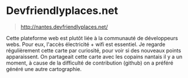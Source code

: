 # Devfriendlyplaces.net

> http://nantes.devfriendlyplaces.net/

Cette plateforme web est plutôt liée à la communauté de développeurs webs. 
Pour eux, l'accès électricité + wifi est essentiel. 
Je regarde régulièrement cette carte par curiosité, pour voir si des nouveaux points apparaissent. 
On partageait cette carte avec les copains nantais il y a un moment, à cause de la difficulté de contribution (github) on a préféré généré une autre cartographie. 
